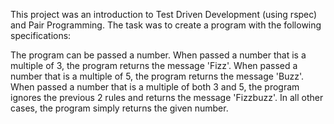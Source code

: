 This project was an introduction to Test Driven Development (using rspec) and Pair Programming.  The task was to create a program with the following specifications:

The program can be passed a number.
When passed a number that is a multiple of 3, the program returns the message 'Fizz'.
When passed a number that is a multiple of 5, the program returns the message 'Buzz'.
When passed a number that is a multiple of both 3 and 5, the program ignores the previous 2 rules and returns the message 'Fizzbuzz'.
In all other cases, the program simply returns the given number.
